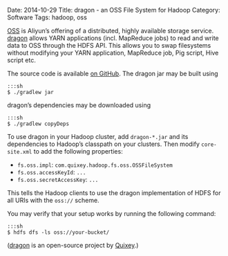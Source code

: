 Date: 2014-10-29
Title: dragon - an OSS File System for Hadoop
Category: Software
Tags: hadoop, oss

[OSS] is Aliyun’s offering of a distributed, highly available storage service.
[dragon] allows YARN applications (incl. MapReduce jobs) to read and write data
to OSS through the HDFS API. This allows you to swap filesystems without
modifying your YARN application, MapReduce job, Pig script, Hive script etc.

The source code is available [on GitHub](https://github.com/quixey/dragon-oss).
The dragon jar may be built using

    :::sh
    $ ./gradlew jar

dragon’s dependencies may be downloaded using

    :::sh
    $ ./gradlew copyDeps

To use dragon in your Hadoop cluster, add `dragon-*.jar` and its dependencies
to Hadoop’s classpath on your clusters. Then modify `core-site.xml` to add the
following properties:

- `fs.oss.impl`: `com.quixey.hadoop.fs.oss.OSSFileSystem`
- `fs.oss.accessKeyId`: `...`
- `fs.oss.secretAccessKey`: `...`

This tells the Hadoop clients to use the dragon implementation of HDFS for all
URIs with the `oss://` scheme.

You may verify that your setup works by running the following command:

    :::sh
    $ hdfs dfs -ls oss://your-bucket/


([dragon] is an open-source project by [Quixey].)


  [OSS]: http://www.aliyun.com/product/oss/
  [dragon]: https://github.com/quixey/dragon-oss
  [Quixey]: http://www.quixey.com/
